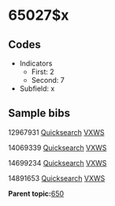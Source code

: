 # 65027$x

## Codes

-   Indicators
    -   First: 2
    -   Second: 7
-   Subfield: x

## Sample bibs

12967931 [Quicksearch](https://search.library.yale.edu/catalog/12967931) [VXWS](http://prodorbis.library.yale.edu:7014/vxws/GetHoldingsService?bibId=12967931)

14069339 [Quicksearch](https://search.library.yale.edu/catalog/14069339) [VXWS](http://prodorbis.library.yale.edu:7014/vxws/GetHoldingsService?bibId=14069339)

14699234 [Quicksearch](https://search.library.yale.edu/catalog/14699234) [VXWS](http://prodorbis.library.yale.edu:7014/vxws/GetHoldingsService?bibId=14699234)

14891653 [Quicksearch](https://search.library.yale.edu/catalog/14891653) [VXWS](http://prodorbis.library.yale.edu:7014/vxws/GetHoldingsService?bibId=14891653)

**Parent topic:**[650](../../tags/650/650.md)


